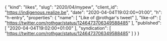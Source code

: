 {
  "kind": "likes",
  "slug": "2020/04/mypew",
  "client_id": "https://indigenous.realize.be",
  "date": "2020-04-04T19:02:00+01:00",
  "h": "h-entry",
  "properties": {
    "name": [
      "Like of @rothgar's tweet"
    ],
    "like-of": [
      "https://twitter.com/rothgar/status/1246473706349588485"
    ],
    "published": [
      "2020-04-04T19:02:00+01:00"
    ],
    "syndication": [
      "https://twitter.com/rothgar/status/1246473706349588485"
    ]
  }
}
